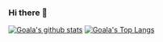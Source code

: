 ### Hi there 💪


[![Goala's github stats](https://github-readme-stats.vercel.app/api?username=Goala&show_icons=true&theme=highcontrast)](https://github.com/anuraghazra/github-readme-stats)
[![Goala's Top Langs](https://github-readme-stats.vercel.app/api/top-langs/?username=Goala&theme=highcontrast)](https://github.com/anuraghazra/github-readme-stats)

<!--
**Goala/Goala** is a ✨ _special_ ✨ repository because its `README.md` (this file) appears on your GitHub profile.

Here are some ideas to get you started:

- 🔭 I’m currently working on ...
- 🌱 I’m currently learning ...
- 👯 I’m looking to collaborate on ...
- 🤔 I’m looking for help with ...
- 💬 Ask me about ...
- 📫 How to reach me: ...
- 😄 Pronouns: ...
- ⚡ Fun fact: ...
-->
